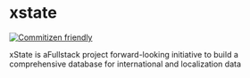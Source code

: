 # xstate

[![Commitizen friendly](https://img.shields.io/badge/commitizen-friendly-brightgreen.svg)](http://commitizen.github.io/cz-cli/)

xState is aFullstack project forward-looking initiative to build a comprehensive database for international and localization data
